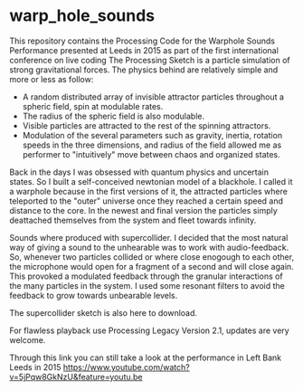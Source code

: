 # warp_hole_sounds
This repository contains the Processing Code for the Warphole Sounds Performance presented at Leeds in 2015 as part of the first international conference on live coding
The Processing Sketch is a particle simulation of strong gravitational forces. The physics behind are relatively simple and more or less as follow:

- A random distributed array of invisible attractor particles throughout a spheric field, spin at modulable rates. 
- The radius of the spheric field is also modulable.
- Visible particles are attracted to the rest of the spinning attractors.
- Modulation of the several parameters such as gravity, inertia, rotation speeds in the three dimensions, and radius of the field
allowed me as performer to "intuitively" move between chaos and organized states.

Back in the days I was obsessed with quantum physics and uncertain states. So I built a self-conceived newtonian model of a blackhole.
I called it a warphole because in the first versions of it, the attracted particles where teleported to the "outer" universe once they reached a certain speed and distance to the core.
In the newest and final version the particles simply deattached themselves from the system and fleet towards infinity.

Sounds where produced with supercollider. I decided that the most natural way of giving a sound to the unhearable was to work with audio-feedback.
So, whenever two particles collided or where close enogough to each other, the microphone would open for a fragment of a second and will close again.
This provoked a modulated feedback through the granular interactions of the many particles in the system.
I used some resonant filters to avoid the feedback to grow towards unbearable levels.

The supercollider sketch is also here to download.

For flawless playback use Processing Legacy Version 2.1, updates are very welcome.

Through this link you can still take a look at the performance in Left Bank Leeds in 2015
https://www.youtube.com/watch?v=5jPqw8GkNzU&feature=youtu.be
